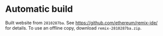 # Automatic build
Built website from `2810287ba`. See https://github.com/ethereum/remix-ide/ for details.
To use an offline copy, download `remix-2810287ba.zip`.
